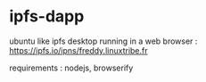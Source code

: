# ipfs-dapp

ubuntu like ipfs desktop running in a web browser :
https://ipfs.io/ipns/freddy.linuxtribe.fr

requirements : nodejs, browserify
